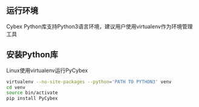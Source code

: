 ## 运行环境
Cybex Python库支持Python3语言环境，建议用户使用virtualenv作为环境管理工具

## 安装Python库
Linux使用virtualenv运行PyCybex
```Bash
virtualenv --no-site-packages --python='PATH TO PYTHON3' venv
cd venv
source bin/activate
pip install PyCybex
```
